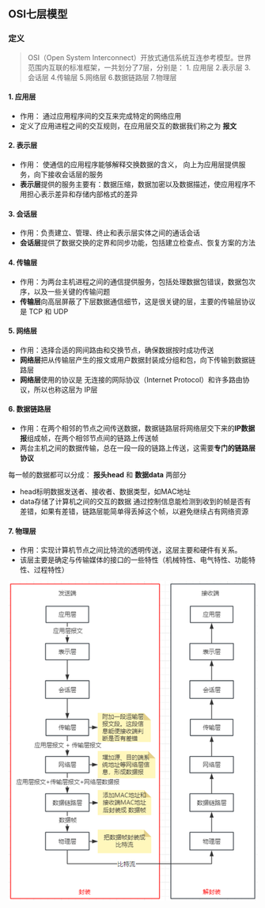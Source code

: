 ## OSI七层模型
### 定义
> OSI（Open System Interconnect）开放式通信系统互连参考模型。世界范围内互联的标准框架，一共划分了7层，分别是： 1. 应用层 2.表示层 3.会话层 4.传输层 5.网络层 6.数据链路层 7.物理层

#### 1. 应用层
- 作用： 通过应用程序间的交互来完成特定的网络应用
- 定义了应用进程之间的交互规则，在应用层交互的数据我们称之为 **报文**

#### 2. 表示层
- 作用： 使通信的应用程序能够解释交换数据的含义， 向上为应用层提供服务，向下接收会话层的服务
- **表示层**提供的服务主要有：数据压缩，数据加密以及数据描述，使应用程序不用担心表示差异和存储内部格式的差异

#### 3. 会话层
- 作用：负责建立、管理、终止和表示层实体之间的通话会话
- **会话层**提供了数据交换的定界和同步功能，包括建立检查点、恢复方案的方法

#### 4. 传输层
- 作用：为两台主机进程之间的通信提供服务，包括处理数据包错误，数据包次序，以及一些关键的传输问题
- **传输层**向高层屏蔽了下层数据通信细节，这是很关键的层，主要的传输层协议是 TCP 和 UDP

#### 5. 网络层
- 作用：选择合适的网间路由和交换节点，确保数据按时成功传送
- **网络层**把从传输层产生的报文或用户数据封装成分组和包，向下传输到数据链路层
- **网络层**使用的协议是 无连接的网际协议（Internet Protocol）和许多路由协议，所以也称这层为 IP层

#### 6. 数据链路层
- 作用：在两个相邻的节点之间传送数据，数据链路层将网络层交下来的**IP数据报**组成帧，在两个相邻节点间的链路上传送帧
- 两台主机之间的数据传输，总在一段一段的链路上传送，这需要**专门的链路层协议**
  
每一帧的数据都可以分成： **报头head** 和 **数据data** 两部分
- head标明数据发送者、接收者、数据类型，如MAC地址
- data存储了计算机之间的交互的数据
通过控制信息能检测到收到的帧是否有差错，如果有差错，链路层能简单得丢掉这个帧，以避免继续占有网络资源

#### 7. 物理层
- 作用：实现计算机节点之间比特流的透明传送，这层主要和硬件有关系。
- 该层主要是确定与传输媒体的接口的一些特性（机械特性、电气特性、功能特性、过程特性）

![图片](../../../public/http1.png)